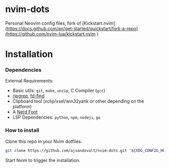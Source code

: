 # nvim-dots

Personal Neovim config files, fork of [Kickstart.nvim](https://docs.github.com/en/get-started/quickstart/fork-a-repo](https://github.com/nvim-lua/kickstart.nvim ) 

# Installation

### Dependencies

External Requirements:
- Basic utils: `git`, `make`, `unzip`, C Compiler (`gcc`)
- [ripgrep](https://github.com/BurntSushi/ripgrep#installation),
  [fd-find](https://github.com/sharkdp/fd#installation)
- Clipboard tool (xclip/xsel/win32yank or other depending on the platform)
- A [Nerd Font](https://www.nerdfonts.com/)
- LSP Dependencies: `python`, `npm`, `nodejs`, `go`

### How to install

Clone this repo in your Nvim dotfiles:

```sh
git clone https://github.com/ajsandovalt/nvim-dots.git "${XDG_CONFIG_HOME:-$HOME/.config}"/nvim
```
Start Nvim to trigger the installation.
